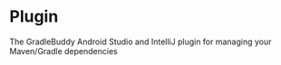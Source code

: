 # Plugin
The GradleBuddy Android Studio and IntelliJ plugin for managing your Maven/Gradle dependencies

